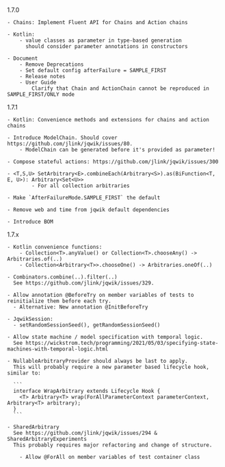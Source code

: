 
1.7.0

    - Chains: Implement Fluent API for Chains and Action chains

    - Kotlin: 
        - value classes as parameter in type-based generation 
          should consider parameter annotations in constructors

    - Document
        - Remove Deprecations
        - Set default config afterFailure = SAMPLE_FIRST
        - Release notes
        - User Guide
            Clarify that Chain and ActionChain cannot be reproduced in SAMPLE_FIRST/ONLY mode 

1.7.1

    - Kotlin: Convenience methods and extensions for chains and action chains

    - Introduce ModelChain. Should cover https://github.com/jlink/jqwik/issues/80.
        - ModelChain can be generated before it's provided as parameter!

    - Compose stateful actions: https://github.com/jlink/jqwik/issues/300

    - <T,S,U> SetArbitrary<E>.combineEach(Arbitrary<S>).as(BiFunction<T, E, U>): Arbitrary<Set<U>>
            - For all collection arbitraries

    - Make `AfterFailureMode.SAMPLE_FIRST` the default

    - Remove web and time from jqwik default dependencies

    - Introduce BOM

1.7.x

    - Kotlin convenience functions:
        - Collection<T>.anyValue() or Collection<T>.chooseAny() -> Arbitraries.of(..)
        - Collection<Arbitrary<T>>.chooseOne() -> Arbitraries.oneOf(..)

    - Combinators.combine(..).filter(..)
      See https://github.com/jlink/jqwik/issues/329.

    - Allow annotation @BeforeTry on member variables of tests to reinitialize them before each try.
      - Alternative: New annotation @InitBeforeTry

    - JqwikSession:
      - setRandomSessionSeed(), getRandomSessionSeed()

    - Allow state machine / model specification with temporal logic.
      See https://wickstrom.tech/programming/2021/05/03/specifying-state-machines-with-temporal-logic.html

    - NullableArbitraryProvider should always be last to apply.
      This will probably require a new parameter based lifecycle hook, similar to:

      ```
      interface WrapArbitrary extends Lifecycle Hook {
        <T> Arbitrary<T> wrap(ForAllParameterContext parameterContext, Arbitrary<T> arbitrary);
      }
      ```

    - SharedArbitrary
      See https://github.com/jlink/jqwik/issues/294 & SharedArbitraryExperiments
      This probably requires major refactoring and change of structure.

        - Allow @ForAll on member variables of test container class

